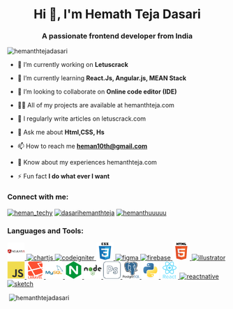 <h1 align="center">Hi 👋, I'm Hemath Teja Dasari</h1>
<h3 align="center">A passionate frontend developer from India</h3>

<p align="left"> <img src="https://komarev.com/ghpvc/?username=hemanthtejadasari&label=Profile%20views&color=0e75b6&style=flat" alt="hemanthtejadasari" /> </p>

- 🔭 I’m currently working on **Letuscrack**

- 🌱 I’m currently learning **React.Js, Angular.js, MEAN Stack**

- 👯 I’m looking to collaborate on **Online code editor (IDE)**

- 👨‍💻 All of my projects are available at hemanthteja.com

- 📝 I regularly write articles on letuscrack.com

- 💬 Ask me about **Html,CSS, Hs**

- 📫 How to reach me **heman10th@gmail.com**

- 📄 Know about my experiences hemanthteja.com

- ⚡ Fun fact **I do what ever I want**

<h3 align="left">Connect with me:</h3>
<p align="left">
<a href="https://twitter.com/heman_techy" target="blank"><img align="center" src="https://cdn.jsdelivr.net/npm/simple-icons@3.0.1/icons/twitter.svg" alt="heman_techy" height="30" width="40" /></a>
<a href="https://linkedin.com/in/dasarihemanthteja" target="blank"><img align="center" src="https://cdn.jsdelivr.net/npm/simple-icons@3.0.1/icons/linkedin.svg" alt="dasarihemanthteja" height="30" width="40" /></a>
<a href="https://instagram.com/hemanthuuuuu" target="blank"><img align="center" src="https://cdn.jsdelivr.net/npm/simple-icons@3.0.1/icons/instagram.svg" alt="hemanthuuuuu" height="30" width="40" /></a>
</p>

<h3 align="left">Languages and Tools:</h3>
<p align="left"> <a href="https://angular.io" target="_blank"> <img src="https://raw.githubusercontent.com/devicons/devicon/master/icons/angularjs/angularjs-original-wordmark.svg" alt="angularjs" width="40" height="40"/> </a> <a href="https://www.chartjs.org" target="_blank"> <img src="https://www.chartjs.org/media/logo-title.svg" alt="chartjs" width="40" height="40"/> </a> <a href="https://codeigniter.com" target="_blank"> <img src="https://cdn.worldvectorlogo.com/logos/codeigniter.svg" alt="codeigniter" width="40" height="40"/> </a> <a href="https://www.w3schools.com/css/" target="_blank"> <img src="https://raw.githubusercontent.com/devicons/devicon/master/icons/css3/css3-original-wordmark.svg" alt="css3" width="40" height="40"/> </a> <a href="https://www.figma.com/" target="_blank"> <img src="https://www.vectorlogo.zone/logos/figma/figma-icon.svg" alt="figma" width="40" height="40"/> </a> <a href="https://firebase.google.com/" target="_blank"> <img src="https://www.vectorlogo.zone/logos/firebase/firebase-icon.svg" alt="firebase" width="40" height="40"/> </a> <a href="https://www.w3.org/html/" target="_blank"> <img src="https://raw.githubusercontent.com/devicons/devicon/master/icons/html5/html5-original-wordmark.svg" alt="html5" width="40" height="40"/> </a> <a href="https://www.adobe.com/in/products/illustrator.html" target="_blank"> <img src="https://www.vectorlogo.zone/logos/adobe_illustrator/adobe_illustrator-icon.svg" alt="illustrator" width="40" height="40"/> </a> <a href="https://developer.mozilla.org/en-US/docs/Web/JavaScript" target="_blank"> <img src="https://raw.githubusercontent.com/devicons/devicon/master/icons/javascript/javascript-original.svg" alt="javascript" width="40" height="40"/> </a> <a href="https://laravel.com/" target="_blank"> <img src="https://raw.githubusercontent.com/devicons/devicon/master/icons/laravel/laravel-plain-wordmark.svg" alt="laravel" width="40" height="40"/> </a> <a href="https://www.mysql.com/" target="_blank"> <img src="https://raw.githubusercontent.com/devicons/devicon/master/icons/mysql/mysql-original-wordmark.svg" alt="mysql" width="40" height="40"/> </a> <a href="https://www.nginx.com" target="_blank"> <img src="https://raw.githubusercontent.com/devicons/devicon/master/icons/nginx/nginx-original.svg" alt="nginx" width="40" height="40"/> </a> <a href="https://nodejs.org" target="_blank"> <img src="https://raw.githubusercontent.com/devicons/devicon/master/icons/nodejs/nodejs-original-wordmark.svg" alt="nodejs" width="40" height="40"/> </a> <a href="https://www.photoshop.com/en" target="_blank"> <img src="https://raw.githubusercontent.com/devicons/devicon/master/icons/photoshop/photoshop-line.svg" alt="photoshop" width="40" height="40"/> </a> <a href="https://www.postgresql.org" target="_blank"> <img src="https://raw.githubusercontent.com/devicons/devicon/master/icons/postgresql/postgresql-original-wordmark.svg" alt="postgresql" width="40" height="40"/> </a> <a href="https://www.python.org" target="_blank"> <img src="https://raw.githubusercontent.com/devicons/devicon/master/icons/python/python-original.svg" alt="python" width="40" height="40"/> </a> <a href="https://reactjs.org/" target="_blank"> <img src="https://raw.githubusercontent.com/devicons/devicon/master/icons/react/react-original-wordmark.svg" alt="react" width="40" height="40"/> </a> <a href="https://reactnative.dev/" target="_blank"> <img src="https://reactnative.dev/img/header_logo.svg" alt="reactnative" width="40" height="40"/> </a> <a href="https://www.sketch.com/" target="_blank"> <img src="https://www.vectorlogo.zone/logos/sketchapp/sketchapp-icon.svg" alt="sketch" width="40" height="40"/> </a> </p>

<p>&nbsp;<img align="center" src="https://github-readme-stats.vercel.app/api?username=hemanthtejadasari&show_icons=true&locale=en" alt="hemanthtejadasari" /></p>
